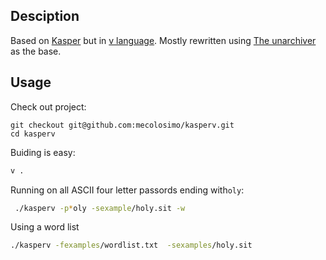 ## Desciption

Based on [Kasper](https://code.google.com/archive/p/kasper/) but in [v language](https://vlang.io/). Mostly rewritten using [The unarchiver](https://theunarchiver.com/) as the base.

## Usage

Check out project:

```
git checkout git@github.com:mecolosimo/kasperv.git
cd kasperv
```

Buiding is easy:

```bash
v .
```

Running on all ASCII four letter passords ending with```oly```:

```bash
 ./kasperv -p*oly -sexample/holy.sit -w
 ```

Using a word list

```bash
./kasperv -fexamples/wordlist.txt  -sexamples/holy.sit
```